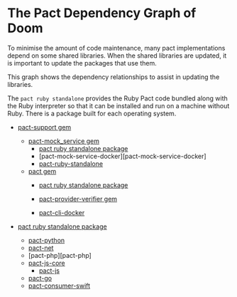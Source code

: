 # The Pact Dependency Graph of Doom

To minimise the amount of code maintenance, many pact implementations depend on some shared libraries. When the shared libraries are updated, it is important to update the packages that use them.

This graph shows the dependency relationships to assist in updating the libraries.

The `pact ruby standalone` provides the Ruby Pact code bundled along with the Ruby interpreter so that it can be installed and run on a machine without Ruby. There is a package built for each operating system. 

* [pact-support gem][pact-support-gem]
    * [pact-mock_service gem][pact-mock-service-gem]
        * [pact ruby standalone package][pact-ruby-standalone]
        * [pact-mock-service-docker][pact-mock-service-docker]
        * [pact-ruby-standalone][pact-ruby-standalone]
    * [pact gem][pact-gem]
        * [pact ruby standalone package][pact-ruby-standalone]
        * [pact-provider-verifier gem][pact-provider-verifier-gem]

        * [pact-cli-docker][pact-cli-docker]

* [pact ruby standalone package][pact-ruby-standalone]
    * [pact-python][pact-python]
    * [pact-net][pact-net]
    * [pact-php][pact-php]            
    * [pact-js-core][pact-js-core]
        * [pact-js][pact-js]         
    * [pact-go][pact-go]
    * [pact-consumer-swift][pact-consumer-swift]

[pact-support-gem]: https://github.com/pact-foundation/pact-support/blob/master/RELEASING.md
[pact-mock-service-gem]: https://github.com/pact-foundation/pact-mock_service/blob/master/RELEASING.md
[pact-mock-service-standalone]: https://github.com/pact-foundation/pact-mock_service/blob/master/packaging/README.md
[pact-gem]: https://github.com/pact-foundation/pact-support/blob/master/RELEASING.md
[pact-mock-service-npm]: https://github.com/pact-foundation/pact-mock-service-npm/blob/master/RELEASING.md
[pact-js-core]: https://github.com/pact-foundation/pact-js-core/blob/master/RELEASING.md
[pact-js]: https://github.com/pact-foundation/pact-js/blob/master/RELEASING.md
[pact-provider-verifier-gem]: https://github.com/pact-foundation/pact-provider-verifier/blob/master/RELEASING.md
[pact-provider-verifier-standalone]: https://github.com/pact-foundation/pact-provider-verifier/blob/master/RELEASING.md
[pact-provider-verifier-docker]: https://github.com/DiUS/pact-provider-verifier-docker/blob/master/RELEASING.md
[pact-broker-gem]: https://github.com/pact-foundation/pact_broker/blob/master/RELEASING.md
[pact-python]: https://github.com/pact-foundation/pact-python/blob/master/RELEASING.md
[pact-ruby-standalone]: https://github.com/pact-foundation/pact-ruby-standalone/blob/master/RELEASING.md
[pact-standalone-npm]: https://github.com/pact-foundation/pact-standalone-npm/blob/master/RELEASING.md
[pact-go]: https://github.com/pact-foundation/pact-go/blob/master/RELEASING.md
[pact-net]: https://github.com/pact-foundation/pact-net
[pact-cli-docker]: https://github.com/pact-foundation/pact-ruby-cli
[pact-consumer-swift]: https://github.com/DiUS/pact-consumer-swift
